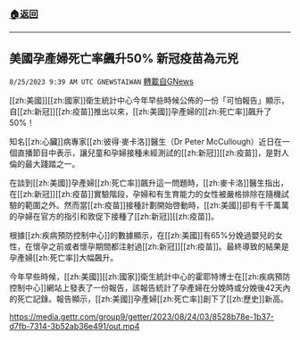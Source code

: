 ###  [:house:返回](README.md)
---


## 美國孕產婦死亡率飆升50%   新冠疫苗為元兇
`8/25/2023 9:39 AM UTC GNEWSTAIWAN` [轉載自GNews](https://gnews.org/articles/1597025)



[[zh:美國]][[zh:國家]]衛生統計中心今年早些時候公佈的一份「可怕報告」顯示，自[[zh:新冠]][[zh:疫苗]]推出以來，[[zh:美國]]孕產婦的[[zh:死亡率]]飆升了 50%！  

知名[[zh:心臟]]病專家[[zh:彼得·麥卡洛]]醫生（Dr Peter McCullough）近日在一個直播節目中表示，讓兒童和孕婦接種未經測試的[[zh:新冠]][[zh:疫苗]]，是對人倫的最大踐踏之一。

  

在談到[[zh:美國]]孕產婦[[zh:死亡率]]飆升這一問題時，[[zh:麥卡洛]]醫生指出，在[[zh:新冠]][[zh:疫苗]]實驗階段，孕婦和有生育能力的女性被嚴格排除在隨機試驗的範圍之外。然而當[[zh:疫苗]]接種計劃開始啓動時，[[zh:美國]]卻有千千萬萬的孕婦在官方的指引和敦促下接種了[[zh:新冠]][[zh:疫苗]]。

  

根據[[zh:疾病預防控制中心]]的數據顯示，在[[zh:美國]]有65%分娩過嬰兒的女性，在懷孕之前或者懷孕期間都注射過[[zh:新冠]][[zh:疫苗]]。最終導致的結果是孕產婦[[zh:死亡率]]大幅飆升。

  

今年早些時候，[[zh:美國]][[zh:國家]]衛生統計中心的霍耶特博士在[[zh:疾病預防控制中心]]網站上發表了一份報告，該報告統計了孕產婦在分娩時或分娩後42天內的死亡記錄。報告顯示，[[zh:美國]]孕產婦[[zh:死亡率]]創下了[[zh:歷史]]新高。


https://media.gettr.com/group9/getter/2023/08/24/03/8528b78e-1b37-d7fb-7314-3b52ab36e491/out.mp4




